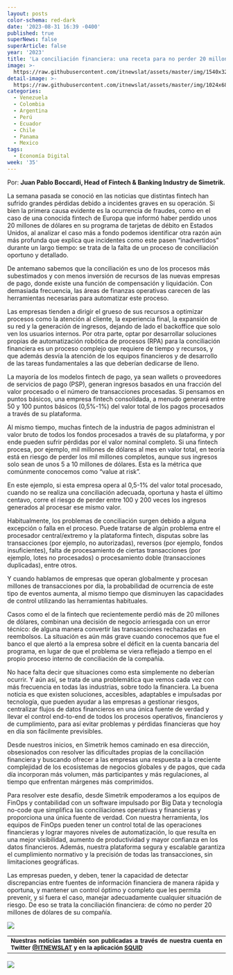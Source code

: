 ```yaml
---
layout: posts
color-schema: red-dark
date: '2023-08-31 16:39 -0400'
published: true
superNews: false
superArticle: false
year: '2023'
title: 'La conciliación financiera: una receta para no perder 20 millones de dólares'
image: >-
  https://raw.githubusercontent.com/itnewslat/assets/master/img/1540x320/analisis-bancarios-p.jpg
detail-image: >-
  https://raw.githubusercontent.com/itnewslat/assets/master/img/1024x680/analisis-bancarios-g.jpg
categories:
  - Venezuela
  - Colombia
  - Argentina
  - Perú
  - Ecuador
  - Chile
  - Panama
  - Mexico
tags:
  - Economía Digital
week: '35'
---
```

Por: **Juan Pablo Boccardi, Head of Fintech & Banking Industry de Simetrik.**

La semana pasada se conoció en las noticias que distintas fintech han sufrido grandes pérdidas debido a incidentes graves en su operación. Si bien la primera causa evidente es la ocurrencia de fraudes, como en el caso de una conocida fintech de Europa que informó haber perdido unos 20 millones de dólares en su programa de tarjetas de débito en Estados Unidos, al analizar el caso más a fondo podemos identificar otra razón aún más profunda que explica que incidentes como este pasen “inadvertidos” durante un largo tiempo: se trata de la falta de un proceso de conciliación oportuno y detallado.  

De antemano sabemos que la conciliación es uno de los procesos más subestimados y con menos inversión de recursos de las nuevas empresas de pago, donde existe una función de compensación y liquidación. Con demasiada frecuencia, las áreas de finanzas operativas carecen de las herramientas necesarias para automatizar este proceso. 

Las empresas tienden a dirigir el grueso de sus recursos a optimizar procesos como la atención al cliente, la experiencia final, la expansión de su red y la generación de ingresos, dejando de lado el backoffice que solo ven los usuarios internos. Por otra parte, optar por desarrollar soluciones propias de automatización robótica de procesos (RPA) para la conciliación financiera es un proceso complejo que requiere de tiempo y recursos, y que además desvía la atención de los equipos financieros y de desarrollo de las tareas fundamentales a las que deberían dedicarse de lleno. 

La mayoría de los modelos fintech de pago, ya sean wallets o proveedores de servicios de pago (PSP), generan ingresos basados en una fracción del valor procesado o el número de transacciones procesadas. Si pensamos en puntos básicos, una empresa fintech consolidada, a menudo generará entre 50 y 100 puntos básicos (0,5%-1%) del valor total de los pagos procesados a través de su plataforma. 

Al mismo tiempo, muchas fintech de la industria de pagos administran el valor bruto de todos los fondos procesados a través de su plataforma, y por ende pueden sufrir pérdidas por el valor nominal completo. Si una fintech procesa, por ejemplo, mil millones de dólares al mes en valor total, en teoría está en riesgo de perder los mil millones completos, aunque sus ingresos solo sean de unos 5 a 10 millones de dólares. Esta es la métrica que comúnmente conocemos como “value at risk”. 

En este ejemplo, si esta empresa opera al 0,5-1% del valor total procesado, cuando no se realiza una conciliación adecuada, oportuna y hasta el último centavo, corre el riesgo de perder entre 100 y 200 veces los ingresos generados al procesar ese mismo valor. 

Habitualmente, los problemas de conciliación surgen debido a alguna excepción o falla en el proceso. Puede tratarse de algún problema entre el procesador central/extremo y la plataforma fintech, disputas sobre las transacciones (por ejemplo, no autorizadas), reversos (por ejemplo, fondos insuficientes), falta de procesamiento de ciertas transacciones (por ejemplo, lotes no procesados) o procesamiento doble (transacciones duplicadas), entre otros. 

Y cuando hablamos de empresas que operan globalmente y procesan millones de transacciones por día, la probabilidad de ocurrencia de este tipo de eventos aumenta, al mismo tiempo que disminuyen las capacidades de control utilizando las herramientas habituales. 

Casos como el de la fintech que recientemente perdió más de 20 millones de dólares, combinan una decisión de negocio arriesgada con un error técnico: de alguna manera convertir las transacciones rechazadas en reembolsos. La situación es aún más grave cuando conocemos que fue el banco el que alertó a la empresa sobre el déficit en la cuenta bancaria del programa, en lugar de que el problema se viera reflejado a tiempo en el propio proceso interno de conciliación de la compañía.

No hace falta decir que situaciones como esta simplemente no deberían ocurrir. Y aún así, se trata de una problemática que vemos cada vez con más frecuencia en todas las industrias, sobre todo la financiera. La buena noticia es que existen soluciones, accesibles, adaptables e impulsadas por tecnología, que pueden ayudar a las empresas a gestionar riesgos, centralizar flujos de datos financieros en una única fuente de verdad y llevar el control end-to-end de todos los procesos operativos, financieros y de cumplimiento, para así evitar problemas y pérdidas financieras que hoy en día son fácilmente previsibles. 

Desde nuestros inicios, en Simetrik hemos caminado en esa dirección, obsesionados con resolver las dificultades propias de la conciliación financiera y buscando ofrecer a las empresas una respuesta a la creciente complejidad de los ecosistemas de negocios globales y de pagos, que cada día incorporan más volumen, más participantes y más regulaciones, al tiempo que enfrentan márgenes más comprimidos. 

Para resolver este desafío, desde Simetrik empoderamos a los equipos de FinOps y contabilidad con un software impulsado por Big Data y tecnología no-code que simplifica las conciliaciones operativas y financieras y proporciona una única fuente de verdad. Con nuestra herramienta, los equipos de FinOps pueden tener un control total de las operaciones financieras y lograr mayores niveles de automatización, lo que resulta en una mejor visibilidad, aumento de productividad y mayor confianza en los datos financieros. Además, nuestra plataforma segura y escalable garantiza el cumplimiento normativo y la precisión de todas las transacciones, sin limitaciones geográficas.

Las empresas pueden, y deben, tener la capacidad de detectar discrepancias entre fuentes de información financiera de manera rápida y oportuna, y mantener un control óptimo y completo que les permita prevenir, y si fuera el caso, manejar adecuadamente cualquier situación de riesgo. De eso se trata la conciliación financiera: de cómo no perder 20 millones de dólares de su compañía. 

![](https://raw.githubusercontent.com/itnewslat/assets/master/img/1540x320/analisis-bancarios-p.jpg)

<table style="height: 42px;" width="569">
<tbody>
<tr>
<td style="text-align: justify;"><sub><strong>Nuestras noticias también son publicadas a través de nuestra cuenta en Twitter <a href="https://twitter.com/itnewslat?lang=es">@ITNEWSLAT</a> y en la aplicación <a href="https://squidapp.co/en/">SQUID</a></strong></sub></td>
</tr>
</tbody>
</table>

<img src="https://tracker.metricool.com/c3po.jpg?hash=56f88a41e39ab42c063cc51676587a04"/>
